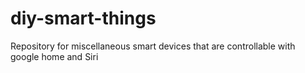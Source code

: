 # diy-smart-things
Repository for miscellaneous smart devices that are controllable with google home and Siri 

